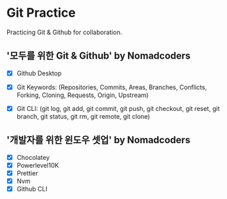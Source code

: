 # Git Practice

Practicing Git &amp; Github for collaboration.


## '모두를 위한 Git & Github' by Nomadcoders
- [x] Github Desktop
- [x] Git Keywords: (Repositories, Commits, Areas, Branches, Conflicts, Forking, Cloning, Requests, Origin, Upstream)
- [x] Git CLI: (git log, git add, git commit, git push, git checkout, git reset, git branch, git status, git rm, git remote, git clone)


## '개발자를 위한 윈도우 셋업' by Nomadcoders
- [x] Chocolatey
- [x] Powerlevel10K
- [x] Prettier
- [x] Nvm
- [x] Github CLI
